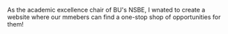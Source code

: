 As the academic excellence chair of BU's NSBE, I wnated to create a website where our mmebers can 
find a one-stop shop of opportunities for them!
